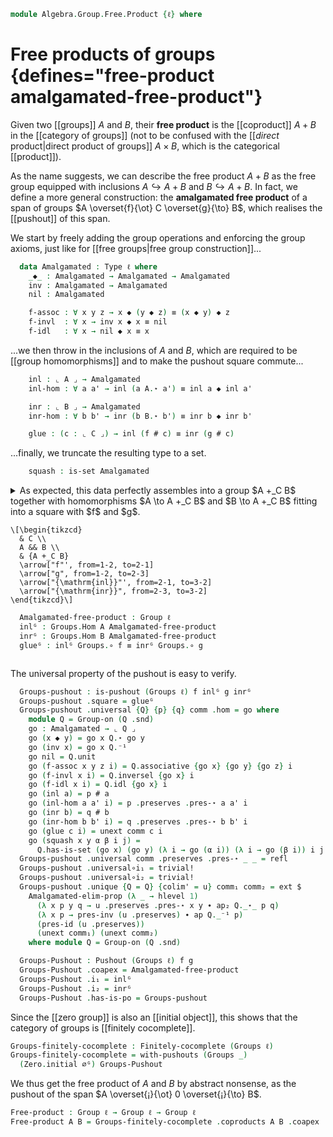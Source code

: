 <!--
```agda
open import 1Lab.Reflection.Induction

open import Algebra.Group.Cat.FinitelyComplete
open import Algebra.Group.Cat.Base
open import Algebra.Prelude
open import Algebra.Group

open import Cat.Diagram.Colimit.Finite

open Finitely-cocomplete
open is-group-hom
open is-pushout
open Coproduct
open Pushout
```
-->

```agda
module Algebra.Group.Free.Product {ℓ} where
```

# Free products of groups {defines="free-product amalgamated-free-product"}

Given two [[groups]] $A$ and $B$, their **free product** is the [[coproduct]]
$A + B$ in the [[category of groups]] (not to be confused with the
[[*direct* product|direct product of groups]] $A \times B$, which is the
categorical [[product]]).

As the name suggests, we can describe the free product $A + B$ as the
free group equipped with inclusions $A \hookrightarrow A + B$ and
$B \hookrightarrow A + B$. In fact, we define a more general construction:
the **amalgamated free product** of a span of groups
$A \overset{f}{\ot} C \overset{g}{\to} B$, which realises the
[[pushout]] of this span.

<!--
```agda
module _ {A B C : Group ℓ} (f : Groups.Hom C A) (g : Groups.Hom C B) where
  private
    module A = Group-on (A .snd)
    module B = Group-on (B .snd)
```
-->

We start by freely adding the group operations and enforcing the group
axioms, just like for [[free groups|free group construction]]...

```agda
  data Amalgamated : Type ℓ where
    _◆_ : Amalgamated → Amalgamated → Amalgamated
    inv : Amalgamated → Amalgamated
    nil : Amalgamated

    f-assoc : ∀ x y z → x ◆ (y ◆ z) ≡ (x ◆ y) ◆ z
    f-invl  : ∀ x → inv x ◆ x ≡ nil
    f-idl   : ∀ x → nil ◆ x ≡ x
```

...we then throw in the inclusions of $A$ and $B$, which are required to
be [[group homomorphisms]] and to make the pushout square commute...

```agda
    inl : ⌞ A ⌟ → Amalgamated
    inl-hom : ∀ a a' → inl (a A.⋆ a') ≡ inl a ◆ inl a'

    inr : ⌞ B ⌟ → Amalgamated
    inr-hom : ∀ b b' → inr (b B.⋆ b') ≡ inr b ◆ inr b'

    glue : (c : ⌞ C ⌟) → inl (f # c) ≡ inr (g # c)
```

...finally, we truncate the resulting type to a set.

```agda
    squash : is-set Amalgamated
```

<!--
```agda
  unquoteDecl Amalgamated-elim-prop = make-elim-n 1
    Amalgamated-elim-prop (quote Amalgamated)
```
-->

<details>
<summary>
As expected, this data perfectly assembles into a group $A +_C B$
together with homomorphisms $A \to A +_C B$ and $B \to A +_C B$
fitting into a square with $f$ and $g$.

~~~{.quiver}
\[\begin{tikzcd}
  & C \\
  A && B \\
  & {A +_C B}
  \arrow["f"', from=1-2, to=2-1]
  \arrow["g", from=1-2, to=2-3]
  \arrow["{\mathrm{inl}}"', from=2-1, to=3-2]
  \arrow["{\mathrm{inr}}", from=2-3, to=3-2]
\end{tikzcd}\]
~~~

```agda
  Amalgamated-free-product : Group ℓ
  inlᴳ : Groups.Hom A Amalgamated-free-product
  inrᴳ : Groups.Hom B Amalgamated-free-product
  glueᴳ : inlᴳ Groups.∘ f ≡ inrᴳ Groups.∘ g
```
</summary>

```agda
  Amalgamated-free-product = to-group fp where
    fp : make-group Amalgamated
    fp .make-group.group-is-set = squash
    fp .make-group.unit = nil
    fp .make-group.mul = _◆_
    fp .make-group.inv = inv
    fp .make-group.assoc = f-assoc
    fp .make-group.invl = f-invl
    fp .make-group.idl = f-idl

  inlᴳ .hom = inl
  inlᴳ .preserves .pres-⋆ = inl-hom

  inrᴳ .hom = inr
  inrᴳ .preserves .pres-⋆ = inr-hom

  glueᴳ = ext glue
```
</details>

The universal property of the pushout is easy to verify.

```agda
  Groups-pushout : is-pushout (Groups ℓ) f inlᴳ g inrᴳ
  Groups-pushout .square = glueᴳ
  Groups-pushout .universal {Q} {p} {q} comm .hom = go where
    module Q = Group-on (Q .snd)
    go : Amalgamated → ⌞ Q ⌟
    go (x ◆ y) = go x Q.⋆ go y
    go (inv x) = go x Q.⁻¹
    go nil = Q.unit
    go (f-assoc x y z i) = Q.associative {go x} {go y} {go z} i
    go (f-invl x i) = Q.inversel {go x} i
    go (f-idl x i) = Q.idl {go x} i
    go (inl a) = p # a
    go (inl-hom a a' i) = p .preserves .pres-⋆ a a' i
    go (inr b) = q # b
    go (inr-hom b b' i) = q .preserves .pres-⋆ b b' i
    go (glue c i) = unext comm c i
    go (squash x y α β i j) =
      Q.has-is-set (go x) (go y) (λ i → go (α i)) (λ i → go (β i)) i j
  Groups-pushout .universal comm .preserves .pres-⋆ _ _ = refl
  Groups-pushout .universal∘i₁ = trivial!
  Groups-pushout .universal∘i₂ = trivial!
  Groups-pushout .unique {Q = Q} {colim' = u} comm₁ comm₂ = ext $
    Amalgamated-elim-prop (λ _ → hlevel 1)
      (λ x p y q → u .preserves .pres-⋆ x y ∙ ap₂ Q._⋆_ p q)
      (λ x p → pres-inv (u .preserves) ∙ ap Q._⁻¹ p)
      (pres-id (u .preserves))
      (unext comm₁) (unext comm₂)
    where module Q = Group-on (Q .snd)

  Groups-Pushout : Pushout (Groups ℓ) f g
  Groups-Pushout .coapex = Amalgamated-free-product
  Groups-Pushout .i₁ = inlᴳ
  Groups-Pushout .i₂ = inrᴳ
  Groups-Pushout .has-is-po = Groups-pushout
```

Since the [[zero group]] is also an [[initial object]], this shows that the
category of groups is [[finitely cocomplete]].

```agda
Groups-finitely-cocomplete : Finitely-cocomplete (Groups ℓ)
Groups-finitely-cocomplete = with-pushouts (Groups _)
  (Zero.initial ∅ᴳ) Groups-Pushout
```

We thus get the free product of $A$ and $B$ by abstract nonsense, as the
pushout of the span $A \overset{¡}{\ot} 0 \overset{¡}{\to} B$.

```agda
Free-product : Group ℓ → Group ℓ → Group ℓ
Free-product A B = Groups-finitely-cocomplete .coproducts A B .coapex
```

